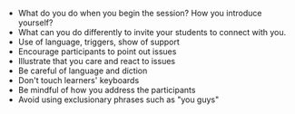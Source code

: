 
* What do you do when you begin the session? How you introduce yourself?
* What can you do differently to invite your students to connect with you.
* Use of language, triggers, show of support
* Encourage participants to point out issues
* Illustrate that you care and react to issues
* Be careful of language and diction
* Don't touch learners' keyboards
* Be mindful of how you address the participants
* Avoid using exclusionary phrases such as "you guys"
